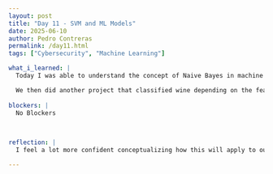 ```yaml
---
layout: post
title: "Day 11 - SVM and ML Models"
date: 2025-06-10
author: Pedro Contreras
permalink: /day11.html
tags: ["Cybersecurity", "Machine Learning"]

what_i_learned: |
  Today I was able to understand the concept of Naive Bayes in machine learning and how it is used to caclulate the probability of whether data belongs to a certain classification based on its features. We did this by devloping a model that took data of whether or not it was safe to play outside that depended on the weather and the temperature. We were able to train the model using a datset of different condtions and it was able to learn and apply that when we gave it a different set of conditions and gave number that indicated whether or not it was ok to play outside. There was a trip up in the dataset where the conditions of the weather and whether or not it was ok to play outside was reversed, so in the datset it had that if it was raining outside and it was cold, it was ok to play outside. This was on purpose in order to see if we would pick up on it. 

  We then did another project that classified wine depending on the features it had. We trained the model with 70 percent of the data and used 30 percent to be able to test its predictions and accuracy. The model was able to predict it accurately. I then did a small little project where the model detected if a message is considered spam or not and it wa svery similar and easier than the first 2 projects.
  
blockers: |
  No Blockers
  
  

reflection: |
  I feel a lot more confident conceptualizing how this will apply to our research. The Naive Bayes models we worked on today can translate into our research in the sense of how accurately our model can classify the data into whether or not it is an attack. I also feel more confident in reading and understanding code and how machines can detect and train itself in order to react to new data given to it and how it classifies this given data. 

---
```

